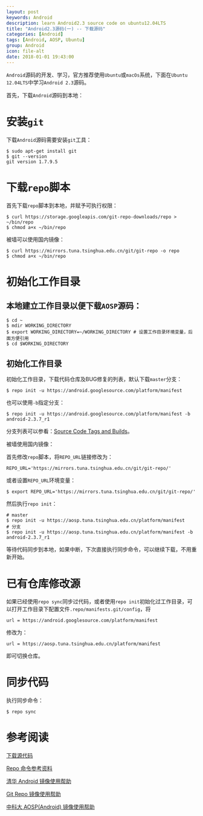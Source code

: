 ```yaml
---
layout: post
keywords: Android
description: learn Android2.3 source code on ubuntu12.04LTS
title: "Android2.3源码(一) -- 下载源码"
categories: [Android]
tags: [Android, AOSP, Ubuntu]
group: Android
icon: file-alt
date: 2018-01-01 19:43:00
---
```


`Android`源码的开发、学习，官方推荐使用`Ubuntu`或`macOs`系统，下面在`Ubuntu 12.04LTS`中学习`Android 2.3`源码。

首先，下载`Android`源码到本地：

# 安装`git`

下载`Android`源码需要安装`git`工具：

    $ sudo apt-get install git
    $ git --version
    git version 1.7.9.5

<!--excerpt-->

# 下载`repo`脚本

首先下载`repo`脚本到本地，并赋予可执行权限：

    $ curl https://storage.googleapis.com/git-repo-downloads/repo > ~/bin/repo
    $ chmod a+x ~/bin/repo

被墙可以使用国内镜像：

    $ curl https://mirrors.tuna.tsinghua.edu.cn/git/git-repo -o repo
    $ chmod a+x ~/bin/repo

# 初始化工作目录

## 本地建立工作目录以便下载`AOSP`源码：

    $ cd ~
    $ mdir WORKING_DIRECTORY
    $ export WORKING_DIRECTORY=~/WORKING_DIRECTORY # 设置工作目录环境变量，后面方便引用
    $ cd $WORKING_DIRECTORY

## 初始化工作目录

初始化工作目录，下载代码仓库及BUG修复的列表，默认下载`master`分支：

    $ repo init -u https://android.googlesource.com/platform/manifest

也可以使用`-b`指定分支：

    $ repo init -u https://android.googlesource.com/platform/manifest -b android-2.3.7_r1

分支列表可以参看：[Source Code Tags and Builds](https://source.android.com/source/build-numbers.html#source-code-tags-and-builds)。

被墙使用国内镜像：

首先修改`repo`脚本，将`REPO_URL`链接修改为：

    REPO_URL='https://mirrors.tuna.tsinghua.edu.cn/git/git-repo/'

或者设置`REPO_URL`环境变量：

    $ export REPO_URL='https://mirrors.tuna.tsinghua.edu.cn/git/git-repo/'

然后执行`repo init`：

    # master
    $ repo init -u https://aosp.tuna.tsinghua.edu.cn/platform/manifest
    # 分支
    $ repo init -u https://aosp.tuna.tsinghua.edu.cn/platform/manifest -b android-2.3.7_r1

等待代码同步到本地，如果中断，下次直接执行同步命令，可以继续下载，不用重新开始。

# 已有仓库修改源

如果已经使用`repo sync`同步过代码，或者使用`repo init`初始化过工作目录，可以打开工作目录下配置文件`.repo/manifests.git/config`，将

    url = https://android.googlesource.com/platform/manifest

修改为：

    url = https://aosp.tuna.tsinghua.edu.cn/platform/manifest

即可切换仓库。

# 同步代码

执行同步命令：

    $ repo sync

# 参考阅读

[下载源代码](https://source.android.com/source/downloading)

[Repo 命令参考资料](https://source.android.com/source/using-repo)

[清华 Android 镜像使用帮助](https://mirrors.tuna.tsinghua.edu.cn/help/AOSP/)

[Git Repo 镜像使用帮助](https://mirrors.tuna.tsinghua.edu.cn/help/git-repo/)

[中科大 AOSP(Android) 镜像使用帮助](https://lug.ustc.edu.cn/wiki/mirrors/help/aosp)